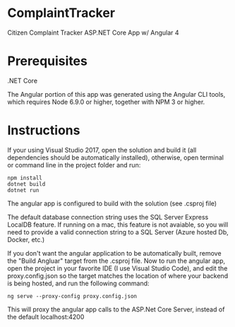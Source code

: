 # ComplaintTracker
Citizen Complaint Tracker ASP.NET Core App w/ Angular 4

# Prerequisites
.NET Core

The Angular portion of this app was generated using the Angular CLI tools, which requires Node 6.9.0 or higher, together with NPM 3 or higher.

# Instructions
If your using Visual Studio 2017, open the solution and build it (all dependencies should be automatically installed), otherwise, open terminal or command line in the project folder and run: 
```
npm install
dotnet build
dotnet run
```
The angular app is configured to build with the solution (see .csproj file)

The default database connection string uses the SQL Server Express LocalDB feature. If running on a mac, this feature is not avaiable, so you will need to provide a valid connection string to a SQL Server (Azure hosted Db, Docker, etc.)

If you don't want the angular application to be automatically built, remove the "Build Angluar" target from the .csproj file. Now to run the angular app, open the project in your favorite IDE (I use Visual Studio Code), and edit the proxy.config.json so the target matches the location of where your backend is being hosted, and run the following command: 
```
ng serve --proxy-config proxy.config.json
```
This will proxy the angular app calls to the ASP.Net Core Server, instead of the default localhost:4200
